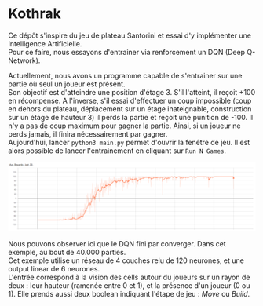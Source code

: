 # Kothrak

Ce dépôt s'inspire du jeu de plateau Santorini et essai d'y implémenter une Intelligence Artificielle.  
Pour ce faire, nous essayons d'entrainer via renforcement un DQN (Deep Q-Network).

Actuellement, nous avons un programme capable de s'entrainer sur une partie où seul un joueur est présent.  
Son objectif est d'atteindre une position d'étage 3. S'il l'atteint, il reçoit +100 en récompense. A l'inverse, s'il essai d'effectuer un coup impossible (coup en dehors du plateau, déplacement sur un étage inateignable, construction sur un étage de hauteur 3) il perds la partie et reçoit une punition de -100. Il n'y a pas de coup maximum pour gagner la partie. Ainsi, si un joueur ne perds jamais, il finira nécessairement par gagner.  
Aujourd'hui, lancer `python3 main.py` permet d'ouvrir la fenêtre de jeu. Il est alors possible de lancer l'entrainement en cliquant sur `Run N Games`.

![Convergence d'un entrainement](assets/DQN-convergence.png)

Nous pouvons observer ici que le DQN fini par converger. Dans cet exemple, au bout de 40.000 parties.  
Cet exemple utilise un réseau de 4 couches relu de 120 neurones, et une output linear de 6 neurones.  
L'entrée correspond à la vision des cells autour du joueurs sur un rayon de deux : leur hauteur (ramenée entre 0 et 1), et la présence d'un joueur (0 ou 1).  Elle prends aussi deux boolean indiquant l'étape de jeu : *Move* ou *Build*.
